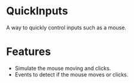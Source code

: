 # QuickInputs
A way to quickly control inputs such as a mouse.
# Features
- Simulate the mouse moving and clicks.
- Events to detect if the mouse moves or clicks.
